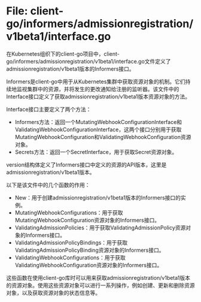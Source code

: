# File: client-go/informers/admissionregistration/v1beta1/interface.go

在Kubernetes组织下的client-go项目中，client-go/informers/admissionregistration/v1beta1/interface.go文件定义了admissionregistration/v1beta1版本的Informers接口。

Informers是client-go中用于从Kubernetes集群中获取资源对象的机制。它们持续地监视集群中的资源，并将发生的更改通知给注册的监听器。该文件中的Interface接口定义了获取admissionregistration/v1beta1版本资源对象的方法。

Interface接口主要定义了两个方法：
- Informers方法：返回一个MutatingWebhookConfigurationInterface和ValidatingWebhookConfigurationInterface，这两个接口分别用于获取MutatingWebhookConfiguration和ValidatingWebhookConfiguration资源对象。
- Secrets方法：返回一个SecretInterface，用于获取Secret资源对象。

version结构体定义了Informers接口中定义的资源的API版本，这里是admissionregistration/v1beta1版本。

以下是该文件中的几个函数的作用：
- New：用于创建admissionregistration/v1beta1版本的Informers接口的实例。
- MutatingWebhookConfigurations：用于获取MutatingWebhookConfiguration资源对象的Informers接口。
- ValidatingAdmissionPolicies：用于获取ValidatingAdmissionPolicy资源对象的Informers接口。
- ValidatingAdmissionPolicyBindings：用于获取ValidatingAdmissionPolicyBinding资源对象的Informers接口。
- ValidatingWebhookConfigurations：用于获取ValidatingWebhookConfiguration资源对象的Informers接口。

这些函数在使用client-go库时可以用来获取admissionregistration/v1beta1版本的资源对象。使用这些资源对象可以进行一系列操作，例如创建、更新和删除资源对象，以及获取资源对象的状态信息等。

